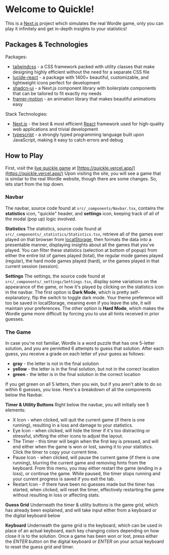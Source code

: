 # Welcome to Quickle!

This is a [Next.js](https://nextjs.org/) project which simulates the real Wordle game, only you can play it infinitely and get in-depth insights to your statistics!

## Packages & Technologies
Packages:
- [tailwindcss](https://tailwindcss.com/) - a CSS framework packed with utility classes that make designing highly efficient without the need for a separate CSS file
- [lucide-react](https://lucide.dev/) - a package with 1400+ beautiful, customizable, and lightweight icons perfect for development
- [shadcn-ui](https://ui.shadcn.com/) - a Next.js component library with boilerplate components that can be tailored to fit exactly my needs
- [framer-motion](https://www.framer.com/motion/) - an animation library that makes beautiful animations easy

Stack Technologies:
- [Next.js](https://nextjs.org/) - the best & most efficient [React](https://react.dev/) framework used for high-quality web applications and trivial development
- [typescript](https://www.typescriptlang.org/) - a strongly typed programming language built upon JavaScript, making it easy to catch errors and debug

## How to Play
First, visit the [live quickle game](https://quickle.vercel.app/) at [https://quickle.vercel.app/](https://quickle.vercel.app/)
Upon visiting the site, you will see a game that is similar to the real Wordle website, though there are some changes.
So, lets start from the top down.

### Navbar
The navbar, source code found at `src/_components/Navbar.tsx`, contains the **statistics** icon, "quickle" header, and **settings** icon, keeping track of all of the modal (pop up) logic involved.

**Statistics**
The statistics, source code found at `src/_components/_statistics/Statistics.tsx`, retrieve all of the games ever played on that browser from [localStorage](https://developer.mozilla.org/en-US/docs/Web/API/Window/localStorage), then formats the data into a presentable manner, displaying insights about all the games that you've played. You can filter these statistics (selection at bottom of popup) from either the entire list of games played (total), the regular mode games played (regular), the hard mode games played (hard), or the games played in that current session (session).

**Settings**
The settings, the source code found at `src/_components/_settings/Settings.tsx`, display some variations on the appearance of the game, or how it's played by clicking on the statistics icon in the navbar. The first option is **Dark Mode**, which is pretty self-explanatory, flip the switch to toggle dark mode. Your theme preference will too be saved in localStorage, meaning even if you leave the site, it will maintain your preferences. The other option is **Hard Mode**, which makes the Wordle game more difficult by forcing you to use all hints received in prior guesses.

### The Game
In case you're not familiar, Wordle is a word puzzle that has one 5-letter solution, and you are permitted 6 attempts to guess that solution. After each guess, you receive a grade on each letter of your guess as follows:

- **gray** - the letter is not in the final solution
- **yellow** - the letter is in the final solution, but not in the correct location
- **green** - the letter is in the final solution in the correct location

If you get green on all 5 letters, then you win, but if you aren't able to do so within 6 guesses, you lose.
Here's a breakdown of all the components below the Navbar. 

**Timer & Utility Buttons**
Right below the navbar, you will initially see 5 elements:
- X Icon - when clicked, will quit the current game (if there is one running), resulting in a loss and damage to your statistics.
- Eye Icon - when clicked, will hide the timer if it's too distracting or stressful, shifting the other icons to adjust the layout.
- The Timer - this timer will begin when the first key is pressed, and will end either when the game is won or lost, saving it to your statistics. Click the timer to copy your current time.
- Pause Icon - when clicked, will pause the current game (if there is one running), blurring the current game and removing hints from the keyboard. From this menu, you may either restart the game (ending in a loss), or continue the game. While paused, the timer stops running and your current progress is saved if you exit the tab.
- Restart Icon - if there have been no guesses made but the timer has started, when clicked, will reset the timer, effectively restarting the game without resulting in loss or affecting stats.

**Guess Grid**
Underneath the timer & utility buttons is the game grid, which has already been explained, and will take input either from a keyboard or the digital keyboard below

**Keyboard**
Underneath the game grid is the keyboard, which can be used in place of an actual keyboard, each key changing colors depending on how close it is to the solution. Once a game has been won or lost, press either the *ENTER* button on the digital keyboard or *ENTER* on your actual keyboard to reset the guess grid and timer.


